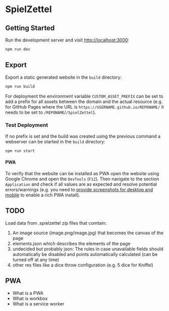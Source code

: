 # SpielZettel

## Getting Started

Run the development server and visit [http://localhost:3000](http://localhost:3000):

```bash
npm run dev
```

## Export

Export a static generated website in the `build` directory:

```bash
npm run build
```

For deployment the environment variable `CUSTOM_ASSET_PREFIX` can be set to add a prefix for all assets between the domain and the actual resource (e.g. for GitHub Pages where the URL is `https://USERNAME.github.io/REPONAME/` it needs to be set to `/REPONAME`/`/SpielZettel`).

### Test Deployment

If no prefix is set and the build was created using the previous command a webserver can be started in the `build` directory:

```bash
npm run start
```

#### PWA

To verify that the website can be installed as PWA open the website using Google Chrome and open the `DevTools` (`F12`).
Then navigate to the section `Application` and check if all values are as expected and resolve potential errors/warnings (e.g. you need to [provide screenshots for desktop and mobile](https://developer.mozilla.org/en-US/docs/Web/Manifest/screenshots) to enable a rich PWA install).

## TODO

Load data from .spielzettel zip files that comtain:

1. An image source (image.png/image.jpg) that becomes the canvas of the page
2. elements.json which describes the elements of the page
3. undecided but probably json: The rules in case unavailable fields should automatically be disabled and points automatically calculated (can be turned off at any time)
4. other res files like a dice throw configuration (e.g. 5 dice for Kniffel)

## PWA

- What is a PWA
- What is workbox
- What is a service worker
